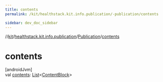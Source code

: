 ```yaml
---
title: contents
permalink: /kit/healthstack.kit.info.publication/-publication/contents.html

sidebar: dev_doc_sidebar
---
```

//[kit](../../../kit.html)/[healthstack.kit.info.publication](../index.html)/[Publication](index.html)/[contents](contents.html)



# contents



[androidJvm]\
val [contents](contents.html): [List](https://kotlinlang.org/api/latest/jvm/stdlib/kotlin.collections/-list/index.html)&lt;[ContentBlock](../../healthstack.kit.info.publication.content/-content-block/index.html)&gt;





